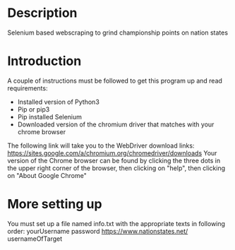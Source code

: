 # Description
Selenium based webscraping to grind championship points on nation states

# Introduction
A couple of instructions must be followed to get this program up and read
requirements:
- Installed version of Python3
- Pip or pip3
- Pip installed Selenium
- Downloaded version of the chromium driver that matches with your chrome browser

The following link will take you to the WebDriver download links:
https://sites.google.com/a/chromium.org/chromedriver/downloads
Your version of the Chrome browser can be found by clicking the three dots in the upper right corner of the browser, then clicking on "help", then clicking on "About Google Chrome"

# More setting up
You must set up a file named info.txt with the appropriate texts in following order:
yourUsername
password
https://www.nationstates.net/
usernameOfTarget
